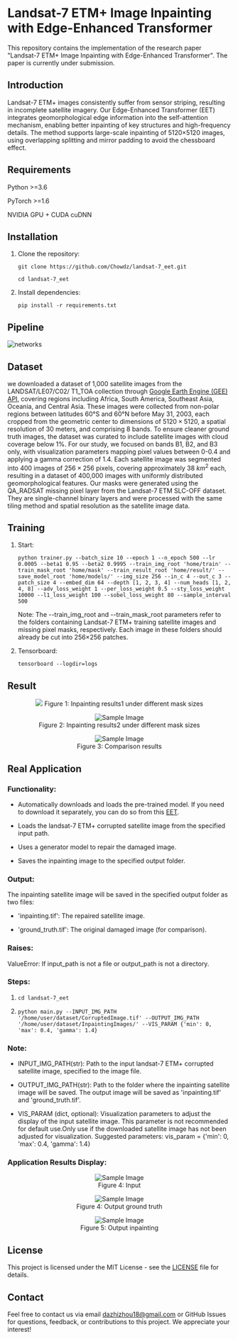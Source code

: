 # Landsat-7 ETM+ Image Inpainting with Edge-Enhanced Transformer

This repository contains the implementation of the research paper "Landsat-7 ETM+ Image Inpainting with Edge-Enhanced Transformer". The paper is currently under submission.

## Introduction

Landsat-7 ETM+ images consistently suffer from sensor striping, resulting in incomplete satellite imagery. Our Edge-Enhanced Transformer (EET) integrates geomorphological edge information into the self-attention mechanism, enabling better inpainting of key structures and high-frequency details. The method supports large-scale inpainting of 5120×5120 images, using overlapping splitting and mirror padding to avoid the chessboard effect.

## Requirements

Python >=3.6

PyTorch >=1.6

NVIDIA GPU + CUDA cuDNN

## Installation

1. Clone the repository:

   ```git clone https://github.com/Chowdz/landsat-7_eet.git```

   ```cd landsat-7_eet```

2. Install dependencies:

   ```pip install -r requirements.txt```

## Pipeline

![networks](figure/network.jpg)

## Dataset

we downloaded a dataset of 1,000 satellite images from the LANDSAT/LE07/C02/ T1\_TOA collection through [Google Earth Engine (GEE) API](https://doi.org/10.1016/j.rse.2017.06.031), covering regions including Africa, South America, Southeast Asia, Oceania, and Central Asia. These images were collected from non-polar regions between latitudes 60°S and 60°N before May 31, 2003, each cropped from the geometric center to dimensions of $5120\times5120$, a spatial resolution of 30 meters, and comprising 8 bands. To ensure cleaner ground truth images, the dataset was curated to include satellite images with cloud coverage below 1\%. For our study, we focused on bands B1, B2, and B3 only, with visualization parameters mapping pixel values between 0-0.4 and applying a gamma correction of 1.4. Each satellite image was segmented into 400 images of $256\times256$ pixels, covering approximately 38 $km^2$ each, resulting in a dataset of 400,000 images with uniformly distributed geomorphological features. Our masks were generated using the QA\_RADSAT missing pixel layer from the Landsat-7 ETM SLC-OFF dataset. They are single-channel binary layers and were processed with the same tiling method and spatial resolution as the satellite image data.

## Training

1. Start:

   ```python trainer.py --batch_size 10 --epoch 1 --n_epoch 500 --lr 0.0005 --beta1 0.95 --beta2 0.9995 --train_img_root 'home/train' --train_mask_root 'home/mask' --train_result_root 'home/result/' --save_model_root 'home/models/' --img_size 256 --in_c 4 --out_c 3 --patch_size 4 --embed_dim 64 --depth [1, 2, 3, 4] --num_heads [1, 2, 4, 8] --adv_loss_weight 1 --per_loss_weight 0.5 --sty_loss_weight 10000 --l1_loss_weight 100 --sobel_loss_weight 80 --sample_interval 500```

   Note: The --train_img_root and --train_mask_root parameters refer to the folders containing Landsat-7 ETM+ training satellite images and missing pixel masks, respectively. Each image in these folders should already be cut into 256×256 patches.

2. Tensorboard:

   ```tensorboard --logdir=logs```

## Result

<div>
    <center>
    <img src="figure/result1.jpg"
    <br>
    Figure 1: Inpainting results1 under different mask sizes
    </center>
</div>





<figure style="text-align: center;">
  <img src="figure/result2.jpg" alt="Sample Image">
  <figcaption>Figure 2: Inpainting results2 under different mask sizes</figcaption>
</figure>



<figure style="text-align: center;">
  <img src="figure/result3.jpg" alt="Sample Image">
  <figcaption>Figure 3: Comparison results</figcaption>
</figure>



## Real Application



### Functionality:

- Automatically downloads and loads the pre-trained model. If you need to download it separately, you can do so from this [EET](https://drive.google.com/uc?export=download&id=1yon1mfSKmjiEAsK-MTebKZclp1GoZj99).
  
- Loads the landsat-7 ETM+ corrupted satellite image from the specified input path.
  
- Uses a generator model to repair the damaged image.
  
- Saves the inpainting image to the specified output folder.


### Output:

The inpainting satellite image will be saved in the specified output folder as two files:

- 'inpainting.tif': The repaired satellite image.

- 'ground_truth.tif': The original damaged image (for comparison).

  

### Raises:

ValueError: If input_path is not a file or output_path is not a directory.



### Steps:

1. ```cd landsat-7_eet```

2. ```python main.py --INPUT_IMG_PATH '/home/user/dataset/CorruptedImage.tif' --OUTPUT_IMG_PATH '/home/user/dataset/InpaintingImages/' --VIS_PARAM {'min': 0, 'max': 0.4, 'gamma': 1.4}```

   

### Note:

- INPUT_IMG_PATH(str): Path to the input landsat-7 ETM+ corrupted satellite image, specified to the image file.

- OUTPUT_IMG_PATH(str): Path to the folder where the inpainting satellite image will be saved. The output image will be saved as 'inpainting.tif' and 'ground_truth.tif'.

- VIS_PARAM (dict, optional): Visualization parameters to adjust the display of the input satellite image. This parameter is not recommended for default use.Only use if the downloaded satellite image has not been adjusted for visualization. Suggested parameters: vis_param = {'min': 0, 'max': 0.4, 'gamma': 1.4}

### Application Results Display:


<figure style="text-align: center;">
  <img src="figure/result4_input.jpg" alt="Sample Image">
  <figcaption>Figure 4: Input</figcaption>
</figure>



<figure style="text-align: center;">
  <img src="figure/result4_output1.jpg" alt="Sample Image">
  <figcaption>Figure 4: Output ground truth</figcaption>
</figure>



<figure style="text-align: center;">
  <img src="figure/result4_output2.jpg" alt="Sample Image">
  <figcaption>Figure 5: Output inpainting</figcaption>
</figure>




## License

This project is licensed under the MIT License - see the [LICENSE](LICENSE) file for details.

## Contact

Feel free to contact us via email [dazhizhou18@gmail.com](dazhizhou18@gmail.com) or GitHub Issues for questions, feedback, or contributions to this project. We appreciate your interest!
